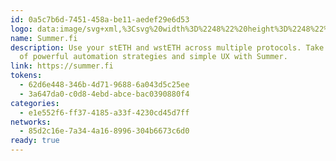 ```yaml
---
id: 0a5c7b6d-7451-458a-be11-aedef29e6d53
logo: data:image/svg+xml,%3Csvg%20width%3D%2248%22%20height%3D%2248%22%20viewBox%3D%220%200%2048%2048%22%20fill%3D%22none%22%20xmlns%3D%22http%3A%2F%2Fwww.w3.org%2F2000%2Fsvg%22%3E%0A%3Cg%20clip-path%3D%22url(%23clip0_13801_3249)%22%3E%0A%3Cpath%20d%3D%22M24%2047.9989C37.2548%2047.9989%2048%2037.2537%2048%2023.9989C48%2010.7441%2037.2548%20-0.00109863%2024%20-0.00109863C10.7452%20-0.00109863%200%2010.7441%200%2023.9989C0%2037.2537%2010.7452%2047.9989%2024%2047.9989Z%22%20fill%3D%22%23F2F5FF%22%2F%3E%0A%3Cpath%20fill-rule%3D%22evenodd%22%20clip-rule%3D%22evenodd%22%20d%3D%22M31.7657%2028.7662C31.7657%2024.567%2028.4195%2021.9751%2023.0982%2020.8346L19.4777%2020.2125C17.8868%2019.9015%2016.68%2019.2794%2016.68%2017.8797C16.68%2016.4282%2018.1611%2015.5987%2020.0263%2015.5987C22.2206%2015.5987%2023.6468%2016.8429%2023.9211%2018.9165L30.9977%2017.776C30.1748%2012.9031%2026.1703%2010%2020.4103%2010C14.5954%2010%209.43886%2012.9031%209.43886%2018.0353C9.43886%2022.2861%2012.7303%2024.9299%2017.7771%2026.0704L21.0686%2026.6925C22.6046%2027.0036%2024.0857%2027.6775%2024.0857%2029.129C24.0857%2030.4769%2022.7143%2031.4618%2020.4103%2031.4618C18.216%2031.4618%2016.4057%2030.3213%2016.0766%2028.0922L9%2029.2845C9.93254%2034.1057%2014.5954%2036.9568%2020.4103%2036.9568C26.7189%2036.9568%2031.7657%2034.002%2031.7657%2028.7662ZM31.8571%2037C31.8571%2034.6141%2033.9038%2032.68%2036.4286%2032.68C38.9533%2032.68%2041%2034.6141%2041%2037H31.8571Z%22%20fill%3D%22url(%23paint0_linear_13801_3249)%22%2F%3E%0A%3C%2Fg%3E%0A%3Cdefs%3E%0A%3ClinearGradient%20id%3D%22paint0_linear_13801_3249%22%20x1%3D%229%22%20y1%3D%2210%22%20x2%3D%2244.2115%22%20y2%3D%2231.8169%22%20gradientUnits%3D%22userSpaceOnUse%22%3E%0A%3Cstop%20stop-color%3D%22%230689AD%22%2F%3E%0A%3Cstop%20offset%3D%220.557%22%20stop-color%3D%22%23E7A77F%22%2F%3E%0A%3Cstop%20offset%3D%221%22%20stop-color%3D%22%23E97047%22%2F%3E%0A%3C%2FlinearGradient%3E%0A%3CclipPath%20id%3D%22clip0_13801_3249%22%3E%0A%3Crect%20width%3D%2248%22%20height%3D%2248%22%20rx%3D%2224%22%20fill%3D%22white%22%2F%3E%0A%3C%2FclipPath%3E%0A%3C%2Fdefs%3E%0A%3C%2Fsvg%3E%0A
name: Summer.fi
description: Use your stETH and wstETH across multiple protocols. Take advantage
  of powerful automation strategies and simple UX with Summer.
link: https://summer.fi
tokens:
  - 62d6e448-346b-4d71-9688-6a043d5c25ee
  - 3a647da0-c0d8-4ebd-abce-bac0390880f4
categories:
  - e1e552f6-ff37-4185-a33f-4230cd45d7ff
networks:
  - 85d2c16e-7a34-4a16-8996-304b6673c6d0
ready: true
---
```

